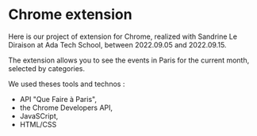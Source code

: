 # Chrome extension

Here is our project of extension for Chrome, realized with Sandrine Le Diraison at Ada Tech School, between 2022.09.05 and 2022.09.15.

The extension allows you to see the events in Paris for the current month, selected by categories.

We used theses tools and technos :
- API "Que Faire à Paris", 
- the Chrome Developers API,
- JavaSCript,
- HTML/CSS


